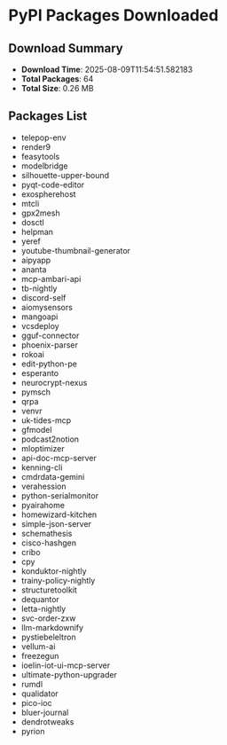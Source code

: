 # PyPI Packages Downloaded

## Download Summary
- **Download Time**: 2025-08-09T11:54:51.582183
- **Total Packages**: 64
- **Total Size**: 0.26 MB

## Packages List
- telepop-env
- render9
- feasytools
- modelbridge
- silhouette-upper-bound
- pyqt-code-editor
- exospherehost
- mtcli
- gpx2mesh
- dosctl
- helpman
- yeref
- youtube-thumbnail-generator
- aipyapp
- ananta
- mcp-ambari-api
- tb-nightly
- discord-self
- aiomysensors
- mangoapi
- vcsdeploy
- gguf-connector
- phoenix-parser
- rokoai
- edit-python-pe
- esperanto
- neurocrypt-nexus
- pymsch
- qrpa
- venvr
- uk-tides-mcp
- gfmodel
- podcast2notion
- mloptimizer
- api-doc-mcp-server
- kenning-cli
- cmdrdata-gemini
- verahession
- python-serialmonitor
- pyairahome
- homewizard-kitchen
- simple-json-server
- schemathesis
- cisco-hashgen
- cribo
- cpy
- konduktor-nightly
- trainy-policy-nightly
- structuretoolkit
- dequantor
- letta-nightly
- svc-order-zxw
- llm-markdownify
- pystiebeleltron
- vellum-ai
- freezegun
- ioelin-iot-ui-mcp-server
- ultimate-python-upgrader
- rumdl
- qualidator
- pico-ioc
- bluer-journal
- dendrotweaks
- pyrion
